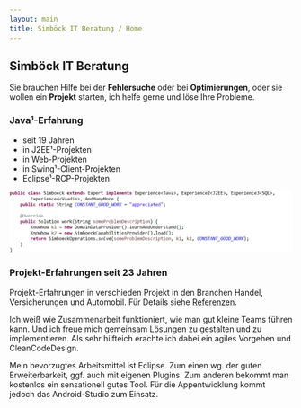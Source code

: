 ```yaml
---
layout: main 
title: Simböck IT Beratung / Home
---
```


## Simböck IT Beratung

Sie brauchen Hilfe bei der **Fehlersuche** oder 
 bei **Optimierungen**, 
 oder sie wollen ein **Projekt** starten, 
 ich helfe gerne und löse Ihre Probleme.

### Java¹-Erfahrung
- seit 19 Jahren
- in J2EE¹-Projekten 
- in Web-Projekten 
- in Swing¹-Client-Projekten
- Eclipse¹-RCP-Projekten

![SimboeckCode.](assets/images/code.png)

### Projekt-Erfahrungen seit 23 Jahren

Projekt-Erfahrungen in verschieden Projekt in den Branchen Handel, Versicherungen und Automobil.
Für Details siehe [Referenzen](./seite2.html).

Ich weiß wie Zusammenarbeit funktioniert, wie man gut kleine Teams führen kann. Und ich freue mich gemeinsam Lösungen zu gestalten und zu implementieren. Als sehr hilfteich erachte ich dabei ein agiles Vorgehen und CleanCodeDesign.

Mein bevorzugtes Arbeitsmittel ist Eclipse. Zum einen wg. der guten Erweiterbarkeit, ggf. auch mit eigenen Plugins. Zum anderen bekommt man kostenlos ein sensationell gutes Tool.
Für die Appentwicklung kommt jedoch das Android-Studio zum Einsatz.
